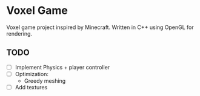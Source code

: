 # Voxel Game

Voxel game project inspired by Minecraft. Written in C++ using OpenGL for rendering.

## TODO

- [ ] Implement Physics + player controller
- [ ] Optimization: 
	- Greedy meshing
- [ ] Add textures